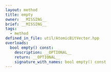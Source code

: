 ```yaml
---
layout: method
title: empty
owner: __MISSING__
brief: __MISSING__
tags:
  - method
defined_in_file: util/AtomicBitVector.hpp
overloads:
  bool empty() const:
    description: __OPTIONAL__
    return: __OPTIONAL__
    signature_with_names: bool empty() const
---
```

